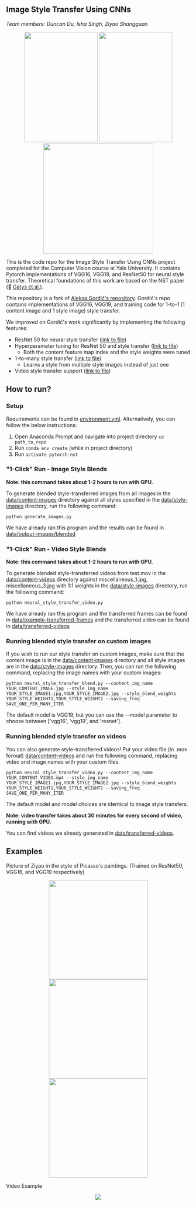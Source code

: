 ## Image Style Transfer Using CNNs

*Team members: Duncan Du, Isha Singh, Ziyao Shangguan*

<p align="center">
<img src="data/output-images/blended/combined_duncan_van-gogh_starry_night_full_0.5_van/vgg19_duncan_van-gogh_starry_night_full_o_lbfgs_i_content_h_400_m_vgg19_cw_100000.0_sw_10000.0_tv_1.0.jpg" width="200" 
     height="300">
<img src="data/output-images/blended/combined_isha_van-gogh_starry_night_full_0.5_van-g/vgg19_isha_van-gogh_starry_night_full_o_lbfgs_i_content_h_400_m_vgg19_cw_100000.0_sw_10000.0_tv_1.0.jpg" width="200" 
     height="300">
<img src="data/output-images/blended/combined_ziyao_van-gogh_starry_night_full_0.5_van-/vgg19_ziyao_van-gogh_starry_night_full_o_lbfgs_i_content_h_400_m_vgg19_cw_100000.0_sw_10000.0_tv_1.0.jpg" width="300" 
     height="300">
</p>

This is the code repo for the Image Style Transfer Using CNNs project completed for the
Computer Vision course at Yale University. It contains Pytorch implementations of VGG16, VGG19,
and ResNet50 for neural style transfer. Theoretical foundations of this work are based on 
the NST paper (:link: [Gatys et al.](https://www.cv-foundation.org/openaccess/content_cvpr_2016/papers/Gatys_Image_Style_Transfer_CVPR_2016_paper.pdf)).

This repository is a fork of [Aleksa Gordić's repository](hub.com/gordicaleksa/pytorch-neural-style-transfer).
Gordić's repo contains implementations of VGG16, VGG19, and training code for 1-to-1 (1 content image and 
1 style image) style transfer.

We improved on Gordić's work significantly by implementing the following features:
* ResNet 50 for neural style transfer ([link to file](models/definitions/vgg_nets.py))
* Hyperparameter tuning for ResNet 50 and style transfer ([link to file](resnet_feature_map_tuning.py))
  * Both the content feature map index and the style weights were tuned
* 1-to-many style transfer ([link to file](neural_style_transfer_blend.py))
  * Learns a style from multiple style images instead of just one
* Video style transfer support ([link to file](neural_style_transfer_video.py))


## How to run?
### Setup
Requirements can be found in [environment.yml](environment.yml). Alternatively,
you can follow the below instructions:
1. Open Anaconda Prompt and navigate into project directory `cd path_to_repo`
2. Run `conda env create` (while in project directory)
3. Run `activate pytorch-nst`

### "1-Click" Run - Image Style Blends
**Note: this command takes about 1-2 hours to run with GPU.**

To generate blended style-transferred images from all images in the [data/content-images](data/content-images)
directory against all styles specified in the [data/style-images](data/style-images) directory, run the following command:

~~~shell
python generate_images.py
~~~

We have already ran this program and the results can be found in [data/output-images/blended](data/output-images/blended)

### "1-Click" Run - Video Style Blends
**Note: this command takes about 1-2 hours to run with GPU.**

To generate blended style-transferred videos from test.mov in the [data/content-videos](data/content-videos)
directory against miscellaneous_1.jpg, miscellaneous_3.jpg with 1:1 weights in the [data/style-images](data/style-images) directory, run the following command:

~~~shell
python neural_style_transfer_video.py
~~~

We have already ran this program and the transferred frames can be found in [data/example-transferred-frames](data/example-transferred-frames) and the transferred video can be found in [data/transferred-videos](data/transferred-videos)

### Running blended style transfer on custom images
If you wish to run our style transfer on custom images, make sure that the content image is in the
[data/content-images](data/content-images) directory and all style images are in the
[data/style-images](data/style-images) directory. Then, you can run the following command, replacing
the image names with your custom images:

~~~shell
python neural_style_transfer_blend.py --content_img_name YOUR_CONTENT_IMAGE.jpg --style_img_name YOUR_STYLE_IMAGE1.jpg,YOUR_STYLE_IMAGE2.jpg --style_blend_weights YOUR_STYLE_WEIGHT1,YOUR_STYLE_WEIGHT2 --saving_freq SAVE_ONE_PER_MANY_ITER
~~~
The default model is VGG19, but you can use the --model parameter to choose between ['vgg16', 'vgg19', and 'resnet'].

### Running blended style transfer on videos
You can also generate style-transferred videos! Put your video file (in .mov format) [data/content-videos](data/content-videos)
and run the following command, replacing video and image names with your custom files.

~~~shell
python neural_style_transfer_video.py --content_img_name YOUR_CONTENT_VIDEO.mp4 --style_img_name YOUR_STYLE_IMAGE1.jpg,YOUR_STYLE_IMAGE2.jpg --style_blend_weights YOUR_STYLE_WEIGHT1,YOUR_STYLE_WEIGHT2 --saving_freq SAVE_ONE_PER_MANY_ITER
~~~

The default model and model choices are identical to image style transfers.

**Note: video transfer takes about 30 minutes for every second of video, running with GPU.** 

You can find videos we already generated in [data/transferred-videos](data/transferred-videos).

## Examples

Picture of Ziyao in the style of Picasso's paintings. (Trained on ResNet50, VGG16, and VGG19 respectively)

<p align="center">
<img src="data/output-images/blended/combined_ziyao_picasso_girl-before-a-mirror_0.5_pi/resnet_ziyao_picasso_girl-before-a-mirror_o_lbfgs_i_content_h_400_m_resnet_cw_100000.0_sw_10000.0_tv_1.0.jpg" width="270px">
<img src="data/output-images/blended/combined_ziyao_picasso_girl-before-a-mirror_0.5_pi/vgg16_ziyao_picasso_girl-before-a-mirror_o_lbfgs_i_content_h_400_m_vgg16_cw_100000.0_sw_10000.0_tv_1.0.jpg" width="270px">
<img src="data/output-images/blended/combined_ziyao_picasso_girl-before-a-mirror_0.5_pi/vgg19_ziyao_picasso_girl-before-a-mirror_o_lbfgs_i_content_h_400_m_vgg19_cw_100000.0_sw_10000.0_tv_1.0.jpg" width="270px">
</p>

Video Example

<p align="center">
<img src="data/transferred-videos/video_example.gif">
</p>
